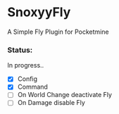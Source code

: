 # SnoxyyFly
A Simple Fly Plugin for Pocketmine

### Status:
In progress..
- [x] Config
- [x] Command
- [ ] On World Change deactivate Fly
- [ ] On Damage disable Fly
